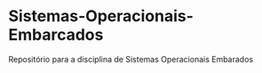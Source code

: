 # Sistemas-Operacionais-Embarcados
Repositório para a disciplina de Sistemas Operacionais Embarados
